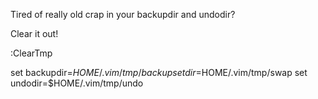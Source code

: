 Tired of really old crap in your backupdir and undodir?

Clear it out!

:ClearTmp

set backupdir=$HOME/.vim/tmp/backup
set dir=$HOME/.vim/tmp/swap
set undodir=$HOME/.vim/tmp/undo
